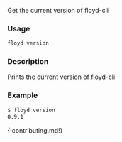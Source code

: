 Get the current version of floyd-cli

### Usage
```bash
floyd version
```

### Description
Prints the current version of floyd-cli

### Example
```bash
$ floyd version
0.9.1
```

{!contributing.md!}
